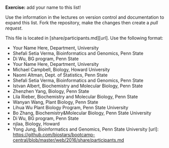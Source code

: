 **Exercise:** add your name to this list!

Use the information in the lectures on version control and documentation to expand this list.
Fork the repository, make the changes then create a *pull request*.

This file is located in [share/participants.md][url]. Use the following format:

* Your Name Here, Department, University 
* Shefali Setia Verma, Bioinformatics and Genomics, Penn State
* Di Wu, BG program, Penn State
* Your Name Here, Department, University
* Michael Campbell, Biology, Howard University
* Naomi Altman, Dept. of Statistics, Penn State
* Shefali Setia Verma, Bioinformatics and Genomics, Penn State
* Istvan Albert, Biochemistry and Molecular Biology, Penn State
* Zhenzhen Yang, Biology, Penn State
* Lila Rieber, Biochemistry and Molecular Biology, Penn State
* Wanyan Wang, Plant Biology, Penn State
* Lihua Wu Plant Biology Program, Penn State University
* Bo Zhang, Biochemistry&Molecular Biology, Penn State University
* Di Wu, BG program, Penn State
* njlaa, Biology, Howard
* Yong Jung, Bioinformatics and Genomics, Penn State University
[url]: https://github.com/biostars/bootcamp-central/blob/master/web/2016/share/participants.md
